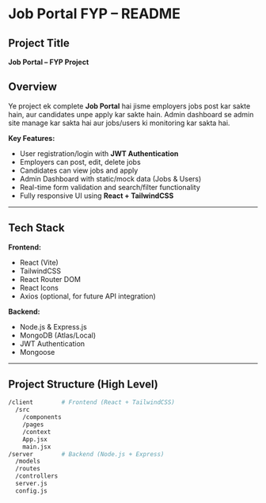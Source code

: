 # Job Portal FYP – README

## Project Title
**Job Portal – FYP Project**

## Overview
Ye project ek complete **Job Portal** hai jisme employers jobs post kar sakte hain, aur candidates unpe apply kar sakte hain. Admin dashboard se admin site manage kar sakta hai aur jobs/users ki monitoring kar sakta hai.

**Key Features:**
- User registration/login with **JWT Authentication**
- Employers can post, edit, delete jobs
- Candidates can view jobs and apply
- Admin Dashboard with static/mock data (Jobs & Users)
- Real-time form validation and search/filter functionality
- Fully responsive UI using **React + TailwindCSS**

---

## Tech Stack

**Frontend:**
- React (Vite)
- TailwindCSS
- React Router DOM
- React Icons
- Axios (optional, for future API integration)

**Backend:**
- Node.js & Express.js
- MongoDB (Atlas/Local)
- JWT Authentication
- Mongoose

---

## Project Structure (High Level)

```bash
/client        # Frontend (React + TailwindCSS)
  /src
    /components
    /pages
    /context
    App.jsx
    main.jsx
/server        # Backend (Node.js + Express)
  /models
  /routes
  /controllers
  server.js
  config.js

